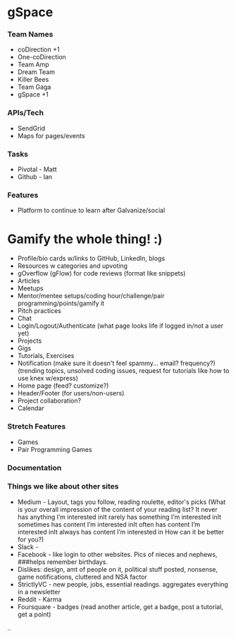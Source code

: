 # gSpace

### Team Names

* coDirection +1
* One-coDirection
* Team Amp
* Dream Team
* Killer Bees
* Team Gaga
* gSpace +1

### APIs/Tech

* SendGrid
* Maps for pages/events


### Tasks

* Pivotal - Matt
* Github - Ian


### Features

* Platform to continue to learn after Galvanize/social

# Gamify the whole thing! :)

* Profile/bio cards w/links to GitHub, LinkedIn, blogs
* Resources w categories and upvoting
* gOverflow (gFlow) for code reviews (format like snippets)
* Articles
* Meetups
* Mentor/mentee setups/coding hour/challenge/pair programming/points/gamify it
* Pitch practices
* Chat
* Login/Logout/Authenticate (what page looks life if logged in/not a user yet)
* Projects
* Gigs
* Tutorials, Exercises
* Notification (make sure it doesn't feel spammy... email? frequency?)(trending topics, unsolved coding issues, request for tutorials like how to use knex w/express)
* Home page (feed? customize?)
* Header/Footer (for users/non-users)
* Project collaboration?
* Calendar

### Stretch Features

* Games
* Pair Programming Games

### Documentation

### Things we like about other sites

* Medium - Layout, tags you follow, reading roulette, editor's picks
(What is your overall impression of the content of your reading list?
 It never has anything I’m interested inIt rarely has something I’m interested inIt sometimes has content I’m interested inIt often has content I’m interested inIt always has content I’m interested in
 How can it be better for you?)
* Slack -
* Facebook - like login to other websites. Pics of nieces and nephews,
###helps remember birthdays.
* Dislikes: design, amt of people on it, political stuff posted, nonsense, game notifications, cluttered and NSA factor
* StrictlyVC - new people, jobs, essential readings. aggregates everything in a newsletter
* Reddit - Karma
* Foursquare - badges (read another article, get a badge, post a tutorial, get a point)

..
